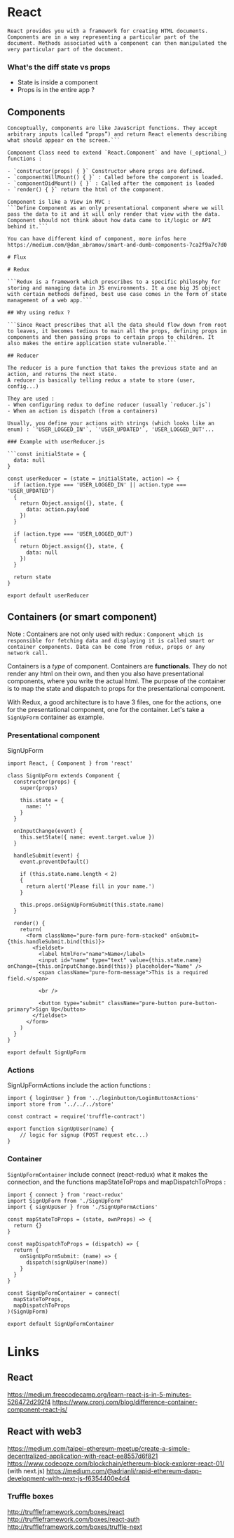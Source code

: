 # React

```React provides you with a framework for creating HTML documents. Components are in a way representing a particular part of the document. Methods associated with a component can then manipulated the very particular part of the document.```

### What's the diff state vs props

- State is inside a component
- Props is in the entire app ?

## Components

```Components let you split the UI into independent, reusable pieces, and think about each piece in isolation.
Conceptually, components are like JavaScript functions. They accept arbitrary inputs (called “props”) and return React elements describing what should appear on the screen.```

Component Class need to extend `React.Component` and have (_optional_) functions : 

- `constructor(props) { }` Constructor where props are defined.
- `componentWillMount() { }` : Called before the component is loaded.
- `componentDidMount() { }` : Called after the component is loaded
- `render() { }` return the html of the component.

Component is like a View in MVC : 
```Define Component as an only presentational component where we will pass the data to it and it will only render that view with the data. Component should not think about how data came to it/logic or API behind it.```

You can have different kind of component, more infos here https://medium.com/@dan_abramov/smart-and-dumb-components-7ca2f9a7c7d0

# Flux

# Redux 

```Redux is a framework which prescribes to a specific philosphy for storing and managing data in JS environments. It a one big JS object with certain methods defined, best use case comes in the form of state management of a web app.```

## Why using redux ?

```Since React prescribes that all the data should flow down from root to leaves, it becomes tedious to main all the props, defining props in components and then passing props to certain props to children. It also makes the entire application state vulnerable.```

## Reducer

The reducer is a pure function that takes the previous state and an action, and returns the next state.
A reducer is basically telling redux a state to store (user, config...)

They are used :
- When configuring redux to define reducer (usually `reducer.js`)
- When an action is dispatch (from a containers)

Usually, you define your actions with strings (which looks like an enum) : `'USER_LOGGED_IN'`, `'USER_UPDATED'`, 'USER_LOGGED_OUT'...

### Example with userReducer.js

```const initialState = {
  data: null
}

const userReducer = (state = initialState, action) => {
  if (action.type === 'USER_LOGGED_IN' || action.type === 'USER_UPDATED')
  {
    return Object.assign({}, state, {
      data: action.payload
    })
  }

  if (action.type === 'USER_LOGGED_OUT')
  {
    return Object.assign({}, state, {
      data: null
    })
  }

  return state
}

export default userReducer
```

## Containers (or smart component)

Note : Containers are not only used with redux :
```Component which is responsible for fetching data and displaying it is called smart or container components. Data can be come from redux, props or any network call.```

Containers is a _type_ of component. Containers are __functionals__. They do not render any html on their own, and then you also have presentational components, where you write the actual html. The purpose of the container is to map the state and dispatch to props for the presentational component.

With Redux, a good architecture is to have 3 files, one for the actions, one for the presentational component, one for the container. Let's take a `SignUpForm` container as example.

### Presentational component
SignUpForm
```
import React, { Component } from 'react'

class SignUpForm extends Component {
  constructor(props) {
    super(props)

    this.state = {
      name: ''
    }
  }

  onInputChange(event) {
    this.setState({ name: event.target.value })
  }

  handleSubmit(event) {
    event.preventDefault()

    if (this.state.name.length < 2)
    {
      return alert('Please fill in your name.')
    }

    this.props.onSignUpFormSubmit(this.state.name)
  }

  render() {
    return(
      <form className="pure-form pure-form-stacked" onSubmit={this.handleSubmit.bind(this)}>
        <fieldset>
          <label htmlFor="name">Name</label>
          <input id="name" type="text" value={this.state.name} onChange={this.onInputChange.bind(this)} placeholder="Name" />
          <span className="pure-form-message">This is a required field.</span>

          <br />

          <button type="submit" className="pure-button pure-button-primary">Sign Up</button>
        </fieldset>
      </form>
    )
  }
}

export default SignUpForm
```

### Actions
SignUpFormActions include the action functions :
```
import { loginUser } from '../loginbutton/LoginButtonActions'
import store from '../../../store'

const contract = require('truffle-contract')

export function signUpUser(name) {
	// logic for signup (POST request etc...)
}
```

### Container
`SignUpFormContainer` include connect (react-redux) what it makes the connection, and the functions mapStateToProps and mapDispatchToProps :


```
import { connect } from 'react-redux'
import SignUpForm from './SignUpForm'
import { signUpUser } from './SignUpFormActions'

const mapStateToProps = (state, ownProps) => {
  return {}
}

const mapDispatchToProps = (dispatch) => {
  return {
    onSignUpFormSubmit: (name) => {
      dispatch(signUpUser(name))
    }
  }
}

const SignUpFormContainer = connect(
  mapStateToProps,
  mapDispatchToProps
)(SignUpForm)

export default SignUpFormContainer
```

# Links

## React

https://medium.freecodecamp.org/learn-react-js-in-5-minutes-526472d292f4
https://www.cronj.com/blog/difference-container-component-react-js/


## React with web3

https://medium.com/taipei-ethereum-meetup/create-a-simple-decentralized-application-with-react-ee8557d6f821
https://www.codeooze.com/blockchain/ethereum-block-explorer-react-01/
(with next.js) https://medium.com/@adrianli/rapid-ethereum-dapp-development-with-next-js-f6354400e4d4

### Truffle boxes 

http://truffleframework.com/boxes/react
http://truffleframework.com/boxes/react-auth
http://truffleframework.com/boxes/truffle-next